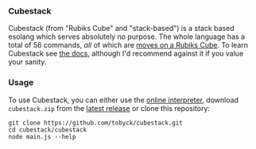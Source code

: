 ### Cubestack

Cubestack (from "Rubiks Cube" and "stack-based") is a stack based esolang which serves absolutely no purpose. The whole language has a total of 56 commands, *all* of which are [moves on a Rubiks Cube](https://jperm.net/3x3/moves). To learn Cubestack see [the docs](https://github.com/tobyck/cubestack/blob/master/DOCS.md), although I'd recommend against it if you value your sanity.

### Usage

To use Cubestack, you can either use the [online interpreter](https://cubestack.surge.sh), download `cubestack.zip` from the [latest release](https://github.com/tobyck/cubestack/releases) or clone this repository:
```
git clone https://github.com/tobyck/cubestack.git
cd cubestack/cubestack
node main.js --help
```
